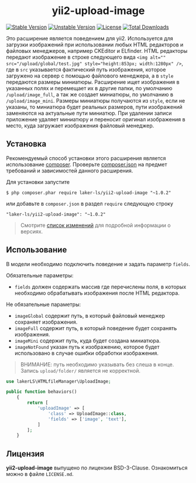 <h1 align="center">
    yii2-upload-image
</h1>

[![Stable Version](https://poser.pugx.org/laker-ls/yii2-upload-image/v/stable)](https://packagist.org/packages/laker-ls/yii2-upload-image)
[![Unstable Version](https://poser.pugx.org/laker-ls/yii2-upload-image/v/unstable)](https://packagist.org/packages/laker-ls/yii2-upload-image)
[![License](https://poser.pugx.org/laker-ls/yii2-upload-image/license)](https://packagist.org/packages/laker-ls/yii2-upload-image)
[![Total Downloads](https://poser.pugx.org/laker-ls/yii2-upload-image/downloads)](https://packagist.org/packages/laker-ls/yii2-upload-image)

Это расширение является поведением для yii2. Используется для загрузки изображений при использовании любых HTML редакторов и файловых менеджеров,
например CKEditor и ELfinder. HTML редакторы передают изображение в строке следующего вида `<img alt="" src="/upload/global/test.jpg" style="height:853px; width:1280px" />`, 
где в `src` указывается фактический путь изображения, которое загружено на сервер с помощью файлового менеджера, а в `style` передаются размеры миниатюры. 
Расширение ищет изображения в указанных полях и перемещает их в другие папки, по умолчанию `/upload/image_full`, а так же создает миниатюры, по умолчанию 
в `/upload/image_mini`. Размеры миниатюры получаются из `style`, если не указаны, то миниатюра будет реальных размеров, пути изображений заменяются на актуальные пути миниатюр. При удалении записи 
приложение удаляет миниатюру и переносит оригинал изображения в место, куда загружает изображения файловый менеджер.

## Установка

Рекомендуемый способ установки этого расширения является использование [composer](http://getcomposer.org/download/).
Проверьте [composer.json](https://github.com/laker-ls/yii2-nested-set-menu/blob/master/composer.json) на предмет требований и зависимостей данного расширения.

Для установки запустите

```
$ php composer.phar require laker-ls/yii2-upload-image "~1.0.2"
```

или добавьте в `composer.json` в раздел `require` следующую строку

```
"laker-ls/yii2-upload-image": "~1.0.2"
```

> Смотрите [список изменений](https://github.com/laker-ls/yii2-nested-set-menu/blob/master/CHANGE.md) для подробной информации о версиях.

## Использование

В модели необходимо подключить поведение и задать параметр `fields`.

Обязательные параметры: 
- `fields` должен содержать массив где перечислены поля, в которых необходимо обрабатывать изображения после HTML редактора.

Не обязательные параметры:
- `imageGlobal` содержит путь, в который файловый менеджер сохраняет изображения.
- `imageFull` содержит путь, в который поведение будет сохранять изображения.
- `imageMini` содержит путь, куда будет создана миниатюра.
- `imageNotFound` указан путь к изображению, которое будет использовано в случае ошибки обработки изображения.

> ВНИМАНИЕ: путь необходимо указывать без слеша в конце. Запись `upload/folder/` является не корректной.

```php
use lakerLS\HTMLfileManager\UploadImage;

public function behaviors()
    {
        return [
            'uploadImage' => [
                'class' => UploadImage::class,
                'fields' => ['image', 'text'],
            ]
        ];
    }
```

## Лицензия

**yii2-upload-image** выпущено по лицензии BSD-3-Clause. Ознакомиться можно в файле `LICENSE.md`.
